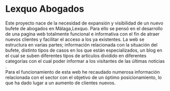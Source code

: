 # Lexquo Abogados 


Este proyecto nace de la necesidad de expansión y visibilidad de un nuevo bufete de abogados en
Málaga,Lexquo. Para ello se pensó en el desarrollo de una pagina web totalmente funcional e
informativa con el fin de atraer nuevos clientes y facilitar el acceso a los ya existentes.
La web se estructura en varias partes; información relacionada con la situación del bufete, distinto
tipos de casos en los que están especializados, un blog en el cual se suben diferentes tipos de
artículos dividido en diferentes categorías con el cual poder informar a los visitantes de las últimas
noticias .  
Para el funcionamiento de esta web he recaudado numerosa información relacionada con el sector
con el objetivo de un óptimo posicionamiento, lo que ha dado lugar a un aumento de clientes nuevos.
